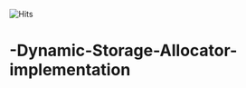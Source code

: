 ![Hits](https://hits.seeyoufarm.com/api/count/incr/badge.svg?url=https%3A%2F%2Fgithub.com%2Fkarim-benlghalia%2FSoftware-Development-Capstone-Project&count_bg=%2379C83D&title_bg=%23555555&icon=&icon_color=%23E7E7E7&title=hits&edge_flat=false)
# -Dynamic-Storage-Allocator-implementation
